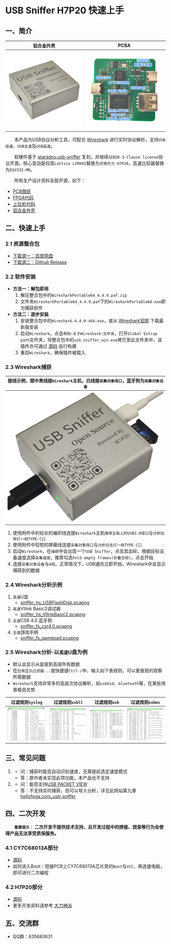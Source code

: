 # USB Sniffer H7P20 快速上手

## 一、简介
|铝合金外壳|PCBA|
|:--:|:--:|
|![](../_static/picture/usb_sniffer_45.png)|![](../_static/picture/usb_sniffer_h7p20.pcba_text.640x640.png)|

&emsp;&emsp;本产品为USB协议分析工具，可配合 [Wireshark](https://www.wireshark.org/) 进行实时协议解析，支持`USB低速`、`USB全速`及`USB高速`。

&emsp;&emsp;软硬件基于 [ataradov.usb-sniffer](https://github.com/ataradov/usb-sniffer) 复刻，并继续以`BSD-3-Clause license`协议开源。核心变动是将其`Lattice LCMXO2`替换为`京微齐力 H7P20`，高速比较器替换为`GSV332-MR`。

&emsp;&emsp;所有生产设计资料全部开源，如下：
* [PCB图纸](https://github.com/vllogic/dalishen_pi_h7p20/tree/main/hardware/usb_sniffer_h7p20)
* [FPGA代码](https://github.com/vllogic/dalishen_pi_h7p20/tree/main/examples/usb_sniffer_h7p20.ataradov.usb_sniffer)
* [上位机代码](https://github.com/vllogic/ataradov.usb-sniffer)
* [铝合金外壳](https://gf.jlcfa.com/machine-detail/489931339134050307)

## 二、快速上手
### 2.1 资源整合包
* [下载源一：百度网盘](https://pan.baidu.com/s/556fYdWR6jrxaBPkiDgI36w)
* [下载源二：Github Release](https://github.com/vllogic/ataradov.usb-sniffer/releases)
### 2.2 软件安装
* **方法一：解包即用**
    1. 解压整合包中的`WiresharkPortable64_4.4.9.paf.zip`
    2. 文件夹`WiresharkPortable64_4.4.9.paf`下的`WiresharkPortable64.exe`即为捕获软件
* **方法二：逐步安装**
    1. 安装整合包中的`Wireshark-4.4.9-x64.exe`，或从 [Wireshark官网](https://www.wireshark.org/) 下载最新版安装
    2. 启动`Wireshark`，点击`帮助`-`关于Wireshark`-`文件夹`，打开`Global Extcap path`文件夹，将整合包中的`usb_sniffer_win.exe`拷贝至此文件夹中，该插件亦可通过 [源码](https://github.com/vllogic/ataradov.usb-sniffer/tree/main/software) 自行构建
    3. 重启`Wireshark`，确保插件被载入
### 2.3 Wireshark捕获
|接线示例，图中黑线接`Wireshark`主机，白线接`采集对象母口`，蓝牙狗为`采集对象设备`|
|:--:|
|![](../_static/picture/usb_sniffer_example.png)|
1. 使用附件中的较长的编织线连接`Wireshark`主机`推荐主板上的USB3.0母口`与`分析仪带灯一侧TYPE-C口`
2. 使用附件中较短的屏蔽线连接`采集对象母口`与`分析仪无灯一侧TYPE-C口`
3. 启动`Wireshark`，在`捕获`中会出现一个`USB Sniffer`，点击其齿轮，根据目标设备速度选择`采集速度`，推荐勾选`Fold empty frames(折叠空帧)`，点击开始
4. 连接`采集对象设备`与`A母`。正常情况下，USB通讯立即开始，Wireshark中会显示捕获到的数据
### 2.4 Wireshark分析示例
1. `高速`U盘
    * [sniffer_hs_USBFlashDisk.pcapng](../_static/docs/sniffer_hs_USBFlashDisk.zip)
2. `高速`Vllink Basic2调试器
    * [sniffer_hs_VllinkBasic2.pcapng](../_static/docs/sniffer_hs_VllinkBasic2.zip)
3. `全速`CSR 4.0 蓝牙狗
    * [sniffer_fs_csr4.0.pcapng](../_static/docs/sniffer_fs_csr4.0.pcapng.zip)
4. `全速`游戏手柄
    * [sniffer_fs_gamepad.pcapng](../_static/docs/sniffer_fs_gamepad.zip)
### 2.5 Wireshark分析-以`高速`U盘为例
* 默认会显示从底层到高层所有数据
* 在`应用显示过滤器...`或快捷键`Ctrl-/`中，输入如下表规则，可以更直观的观察所需数据
* `Wireshark`支持非常多的高层次协议解析，如`usbhid`、`bluetooth`等，在某些场景极具优势

|过滤规则`syslog`|过滤规则`usbll`|过滤规则`usb`|过滤规则`usbms`|
|:--:|:--:|:--:|:--:|
|![](../_static/picture/sniffer_hs_USBFlashDisk_f_syslog.png)|![](../_static/picture/sniffer_hs_USBFlashDisk_f_usbll.png)|![](../_static/picture/sniffer_hs_USBFlashDisk_f_usb.png)|![](../_static/picture/sniffer_hs_USBFlashDisk_f_usbms.png)|


## 三、常见问题
1. * 问：捕获时能否自动识别速度，无需提前选定速度模式
   * 答：原作者未实现此项功能，本产品也不支持
2. * 问：能否支持[USB PACKET VIEW](https://www.usbpacketviewer.com/download/)
   * 答：不支持实时捕获，但可以导入分析，详见此网站第九章[hellofpga.com_usb-sniffer](http://www.hellofpga.com/index.php/2025/04/03/usb-sniffer/)

## 四、二次开发
&emsp;&emsp;**`重要提示：`** **二次开发不提供技术支持，且开发过程中的焊接、烧录等行为会使得产品无法享受质保服务。**
### 4.1 CY7C68013A部分
* [源码](https://github.com/vllogic/ataradov.usb-sniffer/tree/main/firmware)
* 如何进入Boot：短接PCB上CY7C68013A芯片旁的`Boot`与`VCC`，再连接电脑，即可进行二次编程

### 4.2 H7P20部分
* [源码](https://github.com/vllogic/dalishen_pi_h7p20/tree/main/examples/usb_sniffer_h7p20.ataradov.usb_sniffer)
* 更多开发资料请参考 [大力神派](./dalishen_pi_h7p20.md)

## 五、交流群
* QQ群：635683631
